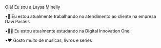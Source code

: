 Olá! Eu sou a Laysa Minelly

•🌱 Eu estou atualmente trabalhando no atendimento ao cliente na empresa Davi Pastéis 

•🧑‍🎓 Eu estou atualmente estudando na Digital Innovation One 

•❤️ Gosto muito de musicas, livros e series

